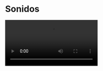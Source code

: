 # Sonidos

<video controls><source src="https://digi21.blob.core.windows.net/videos-ayuda/desarrollo/16.%20Sonidos.mp4" caption="" type="video/mp4"></video>

